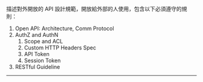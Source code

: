 
描述對外開放的 API 設計規範，開放給外部的人使用，包含以下必須遵守的規則：

1. Open API: Architecture, Comm Protocol
2. AuthZ and AuthN
      1. Scope and ACL
      2. Custom HTTP Headers Spec
      3. API Token
      4. Session Token
3. RESTful Guideline


---


